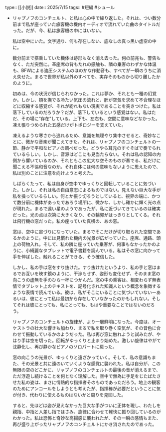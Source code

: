 type:: [[小説]]
date:: 2025/7/15
tags:: #短編 #シュール

- リャプノフのコンチェルト、と私は心の中で繰り返した。それは、つい数分前まで私が座っていた旅客機の機内オーディオで流れていた曲のタイトルだった。だが、今、私は旅客機の中にはいない。
  
  私は空中にいた。文字通り、何も存在しない、底なしの真っ黒い虚空の中に。
  
  数分前まで搭乗していた機体は跡形もなく消え去った。何の前兆も、警告もなく、ただ突然に。革座席の背もたれの感触も、隣の乗客のわずかな体温も、BFWによる油圧システムのほのかな作動音も、すべてが一瞬のうちに消え失せた。まるで世界が私以外のすべてを、実存そのものから切り離したかのように。
  
  初めは、今の状況が信じられなかった。これは夢か、それとも一種の幻覚か。しかし、頬を撫でる冷たい気圧の流れと、肺が空気を求めて不合理なほどに収縮する感覚が、それが紛れもない現実であることを突きつけた。私は落下しているのだろうか？だが、落下しているという感覚はない。私はただ、その場に“存在”している。上下も、左右も、空間に意味などなかった。凍え張りつめられた五感だけがトポロジーを支えていた。
  
  凍えるような寒さから逃れるため、意識を無理やり集中させると、奇妙なことに、微かな音楽が聞こえてきた。それは、リャプノフのコンチェルトの一節、静かで平和なピアノの調べだった。どうやら耳元のすぐそばで奏でられているらしい。しかし、音源はどこにも見当たらない。それは私の認知の内側から響いているのか、それともこの広大な空そのものが奏でる、私だけに聞こえる不協和音なのか。それ自体には何の意味もないように思えたので、私は別のことに注意を向けようと考えた。
  
  しばらくたって、私は自身が空中でゆっくりと回転していることに気づいた。しかし、それは私の自由意志によるものではない。見えない巨大な手が私を操っているらしい。何とか振り切ろうとしていると、視界の端に、かつて数分前に機体があったであろう場所に、微かな、しかし確かに輝く光の点が現れた。まるで遠い星のようであったが、私に近づいてきているのは確実だった。光の点は次第に大きくなり、その輪郭がはっきりとしてくる。それは飛行機の窓だった。私の座っていた真横の、あの窓。
  
  窓は、空中に宙づりになっていた。まるでそこだけが切り取られた空間であるかのように。中には見慣れた機内の光景が広がっていた。座席、通路、頭上の荷物入れ。そして、私の隣に座っていた乗客が、何事もなかったかのように、小綺麗なタブレットで電子書籍を読んでいる。私はその窓に向かって手を伸ばした。触れることができる、そう確信した。
  
  しかし、私の手は窓をすり抜けた。すり抜けたというより、私の手と窓はまるでお互いを映す鏡のように、干渉もせず、姿形も変化せず、そのまま窓の向こうの虚無を手のひら一杯につかんだ。窓の中の乗客は、相変わらず無表情でタブレット上のテキストを、記号化された知識人という概念を象徴するような表情で読んでいる。彼は、私がそこにいることに気づいていないーあるいは、彼にとって私は最初から存在していなかったのかもしれない。そしてそれは彼にとっても、私にとっても、もはや重要なことではないのだろう。
  
  リャプノフのコンチェルトの旋律が、より一層鮮明になった。今度は、オーケストラの壮大な響きも加わり、まるで私を取り巻く空気が、その音色に合わせて振動しているかのようだった。私は再び窓に触れようと試みたが、やはり手は空を切った。回転がゆっくりと止まり始めた。激しい旋律はやがて沈静化し、再び静かなピアノのソロパートに戻った。
  
  窓の向こうの光景が、ゆっくりと遠ざかっていく。そして、私の意識もまた、その光景と共に遠のいていくような感覚に襲われた。私は自分が、この無限の空のどこかに、リャプノフのコンチェルトの最後の音が消えるまで、ただ浮遊し続けることを何となく理解した。空中で無為に手足をじたばたさせた私の姿は、まさに情熱的な指揮者そのものであっただろう。地上の観客のためにアンコールをしようとも考えたが、指揮棒が必要だということに気が付き、代わりに使えるものはないかと周りを見回した。
  
  すると、先ほどは姿が見えなかった巨大な手がついに正体を現し、わたしを親指、中指と人差し指ではさみ、旋律に合わせて軽快に振り回しているのがわかった。私は恐怖と奇妙な高揚感に襲われたが、その一瞬の感情もまた、再び盛り上がったリャプノフのコンチェルトにかき消されたのであった。